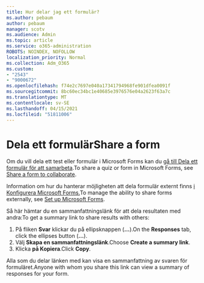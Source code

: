 ```yaml
---
title: Hur delar jag ett formulär?
ms.author: pebaum
author: pebaum
manager: scotv
ms.audience: Admin
ms.topic: article
ms.service: o365-administration
ROBOTS: NOINDEX, NOFOLLOW
localization_priority: Normal
ms.collection: Adm_O365
ms.custom:
- "2543"
- "9000672"
ms.openlocfilehash: f74e2c7697e040a17341794968fe901dfea0091f
ms.sourcegitcommit: 8bc60ec34bc1e40685e3976576e04a2623f63a7c
ms.translationtype: MT
ms.contentlocale: sv-SE
ms.lasthandoff: 04/15/2021
ms.locfileid: "51811006"
---
```

# <a name="share-a-form"></a><span data-ttu-id="92a6c-102">Dela ett formulär</span><span class="sxs-lookup"><span data-stu-id="92a6c-102">Share a form</span></span>

<span data-ttu-id="92a6c-103">Om du vill dela ett test eller formulär i Microsoft Forms kan du [gå till Dela ett formulär för att samarbeta](https://support.office.com/article/Share-a-form-to-collaborate-d5bb5cf0-8401-4c15-bb8c-8e108cd7e69b).</span><span class="sxs-lookup"><span data-stu-id="92a6c-103">To share a quiz or form in Microsoft Forms, see [Share a form to collaborate](https://support.office.com/article/Share-a-form-to-collaborate-d5bb5cf0-8401-4c15-bb8c-8e108cd7e69b).</span></span>

<span data-ttu-id="92a6c-104">Information om hur du hanterar möjligheten att dela formulär externt finns [i Konfigurera Microsoft Forms.](https://support.office.com/article/set-up-microsoft-forms-cc52287a-4550-464d-9a1b-457bf9df2240)</span><span class="sxs-lookup"><span data-stu-id="92a6c-104">To manage the ability to share forms externally, see [Set up Microsoft Forms](https://support.office.com/article/set-up-microsoft-forms-cc52287a-4550-464d-9a1b-457bf9df2240).</span></span> 

<span data-ttu-id="92a6c-105">Så här hämtar du en sammanfattningslänk för att dela resultaten med andra:</span><span class="sxs-lookup"><span data-stu-id="92a6c-105">To get a summary link to share results with others:</span></span>

1. <span data-ttu-id="92a6c-106">På fliken **Svar** klickar du på ellipsknappen (**...**).</span><span class="sxs-lookup"><span data-stu-id="92a6c-106">On the **Responses** tab, click the ellipses button (**...**).</span></span>
3. <span data-ttu-id="92a6c-107">Välj **Skapa en sammanfattningslänk**.</span><span class="sxs-lookup"><span data-stu-id="92a6c-107">Choose **Create a summary link**.</span></span>
4. <span data-ttu-id="92a6c-108">Klicka **på Kopiera**.</span><span class="sxs-lookup"><span data-stu-id="92a6c-108">Click **Copy**.</span></span>

<span data-ttu-id="92a6c-109">Alla som du delar länken med kan visa en sammanfattning av svaren för formuläret.</span><span class="sxs-lookup"><span data-stu-id="92a6c-109">Anyone with whom you share this link can view a summary of responses for your form.</span></span>